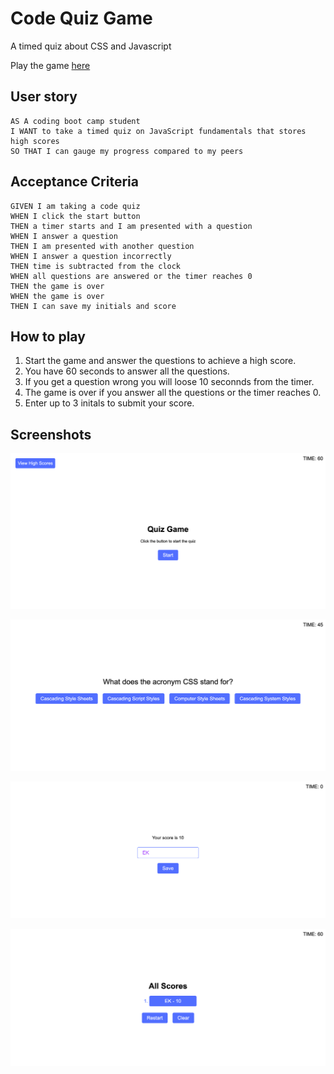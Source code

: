 # Code Quiz Game
A timed quiz about CSS and Javascript

Play the game [here](https://emjkenz.github.io/Code-Quiz-Game)

## User story
```
AS A coding boot camp student
I WANT to take a timed quiz on JavaScript fundamentals that stores high scores
SO THAT I can gauge my progress compared to my peers
```

## Acceptance Criteria
```
GIVEN I am taking a code quiz
WHEN I click the start button
THEN a timer starts and I am presented with a question
WHEN I answer a question
THEN I am presented with another question
WHEN I answer a question incorrectly
THEN time is subtracted from the clock
WHEN all questions are answered or the timer reaches 0
THEN the game is over
WHEN the game is over
THEN I can save my initials and score
```

## How to play
1) Start the game and answer the questions to achieve a high score.
2) You have 60 seconds to answer all the questions.
3) If you get a question wrong you will loose 10 seconnds from the timer.
4) The game is over if you answer all the questions or the timer reaches 0.
5) Enter up to 3 initals to submit your score.


## Screenshots

![Start Screen](https://raw.githubusercontent.com/emjkenz/Code-Quiz-Game/main/images/start-screen.png)

![Questions](https://raw.githubusercontent.com/emjkenz/Code-Quiz-Game/main/images/questions.png)

![End Screen](https://raw.githubusercontent.com/emjkenz/Code-Quiz-Game/main/images/end-screen.png)

![All the scores](https://raw.githubusercontent.com/emjkenz/Code-Quiz-Game/main/images/all-scores.png)

